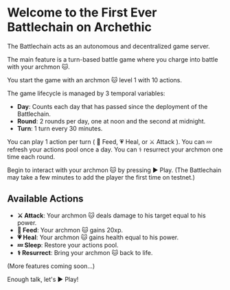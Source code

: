 # Welcome to the First Ever Battlechain on Archethic

The Battlechain acts as an autonomous and decentralized game server.

The main feature is a turn-based battle game where you charge into battle with your archmon 🐱.

You start the game with an archmon 🐱 level 1 with 10 actions.

The game lifecycle is managed by 3 temporal variables:

- **Day**: Counts each day that has passed since the deployment of the Battlechain.
- **Round**: 2 rounds per day, one at noon and the second at midnight.
- **Turn**: 1 turn every 30 minutes.

You can play 1 action per turn ( 🥐 Feed, 💗 Heal, or ⚔️ Attack ).
You can 💤 refresh your actions pool once a day.
You can ⚕️ resurrect your archmon one time each round.

Begin to interact with your archmon 🐱 by pressing ▶️ Play.
(The Battlechain may take a few minutes to add the player the first time on testnet.)

## Available Actions

- **⚔️ Attack**: Your archmon 🐱 deals damage to his target equal to his power.
- **🥐 Feed**: Your archmon 🐱 gains 20xp.
- **💗 Heal**: Your archmon 🐱 gains health equal to his power.
- **💤 Sleep**: Restore your actions pool.
- **⚕️ Resurrect**: Bring your archmon 🐱 back to life.

(More features coming soon...)

Enough talk, let's ▶️ Play!
